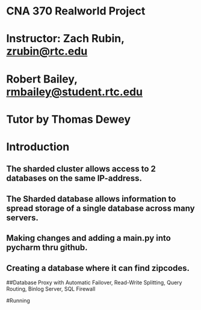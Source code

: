 # CNA 370 Realworld Project
# Instructor: Zach Rubin, zrubin@rtc.edu
# Robert Bailey, rmbailey@student.rtc.edu
# Tutor by Thomas Dewey

# Introduction
## The sharded cluster allows access to 2 databases on the same IP-address.
## The Sharded database allows information to spread storage of a single database across many servers.
## Making changes and adding a main.py into pycharm thru github.
## Creating a database where it can find zipcodes.
##Database Proxy with Automatic Failover, Read-Write Splitting, Query Routing, Binlog Server, SQL Firewall

#Running

